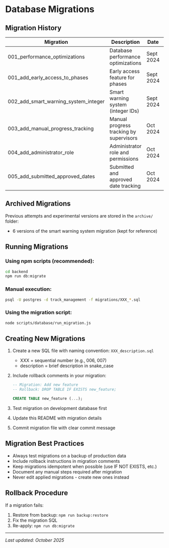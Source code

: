 # Database Migrations

## Migration History

| Migration | Description | Date | Status |
|-----------|-------------|------|--------|
| 001_performance_optimizations | Database performance optimizations | Sept 2024 | ✅ Applied |
| 001_add_early_access_to_phases | Early access feature for phases | Sept 2024 | ✅ Applied |
| 002_add_smart_warning_system_integer | Smart warning system (integer IDs) | Sept 2024 | ✅ Applied |
| 003_add_manual_progress_tracking | Manual progress tracking by supervisors | Oct 2024 | ✅ Applied |
| 004_add_administrator_role | Administrator role and permissions | Oct 2024 | ✅ Applied |
| 005_add_submitted_approved_dates | Submitted and approved date tracking | Oct 2024 | ✅ Applied |

## Archived Migrations

Previous attempts and experimental versions are stored in the `archive/` folder:
- 6 versions of the smart warning system migration (kept for reference)

## Running Migrations

### Using npm scripts (recommended):
```bash
cd backend
npm run db:migrate
```

### Manual execution:
```bash
psql -U postgres -d track_management -f migrations/XXX_*.sql
```

### Using the migration script:
```bash
node scripts/database/run_migration.js
```

## Creating New Migrations

1. Create a new SQL file with naming convention: `XXX_description.sql`
   - XXX = sequential number (e.g., 006, 007)
   - description = brief description in snake_case

2. Include rollback comments in your migration:
   ```sql
   -- Migration: Add new feature
   -- Rollback: DROP TABLE IF EXISTS new_feature;

   CREATE TABLE new_feature (...);
   ```

3. Test migration on development database first
4. Update this README with migration details
5. Commit migration file with clear commit message

## Migration Best Practices

- Always test migrations on a backup of production data
- Include rollback instructions in migration comments
- Keep migrations idempotent when possible (use IF NOT EXISTS, etc.)
- Document any manual steps required after migration
- Never edit applied migrations - create new ones instead

## Rollback Procedure

If a migration fails:
1. Restore from backup: `npm run backup:restore`
2. Fix the migration SQL
3. Re-apply: `npm run db:migrate`

---

*Last updated: October 2025*
